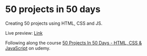 # 50 projects in 50 days

Creating 50 projects using HTML, CSS and JS.

Live preview: [Link](https://50pj.darshanvaishya.xyz)

Following along the course [50 Projects In 50 Days - HTML, CSS & JavaScript](https://www.udemy.com/course/50-projects-50-days/) on udemy.
